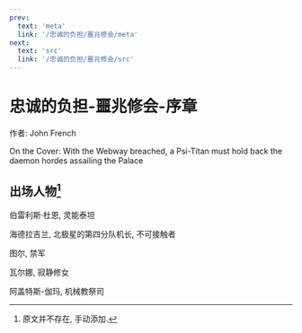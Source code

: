 ```yaml
---
prev:
  text: 'meta'
  link: '/忠诚的负担/噩兆修会/meta'
next:
  text: 'src'
  link: '/忠诚的负担/噩兆修会/src'
---
```


# 忠诚的负担-噩兆修会-序章

作者: John French

On the Cover: With the Webway breached, a Psi-Titan must hold back the daemon hordes assailing the Palace

## 出场人物[^1]

伯雷利斯·杜恩, 灵能泰坦

海德拉吉兰, 北极星的第四分队机长, 不可接触者

图尔, 禁军

瓦尔娜, 寂静修女

阿盖特斯-伽玛, 机械教祭司

[^1]: 原文并不存在, 手动添加.
